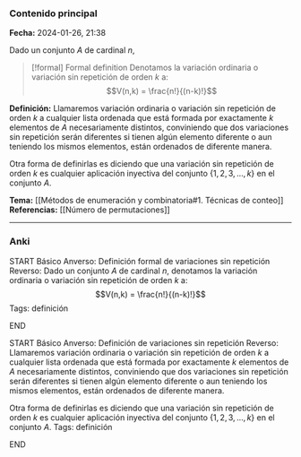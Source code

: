 ### Contenido principal

**Fecha:** 2024-01-26, 21:38

Dado un conjunto $A$ de cardinal $n$,
> [!formal] Formal definition
> Denotamos la variación ordinaria o variación sin repetición de orden $k$ a:
> $$V(n,k) = \frac{n!}{(n-k)!}$$

**Definición:** Llamaremos variación ordinaria o variación sin repetición de orden $k$ a cualquier lista ordenada que está formada por exactamente $k$ elementos de $A$ necesariamente distintos, conviniendo que dos variaciones sin repetición serán diferentes si tienen algún elemento diferente o aun teniendo los mismos elementos, están ordenados de diferente manera.

Otra forma de definirlas es diciendo que una variación sin repetición de orden $k$ es cualquier aplicación inyectiva del conjunto $\{1,2,3, \dots, k\}$ en el conjunto $A$.

**Tema:** [[Métodos de enumeración y combinatoria#1. Técnicas de conteo]]
**Referencias:** [[Número de permutaciones]]

---
### Anki

START
Básico
Anverso: Definición  formal de variaciones sin repetición
Reverso: Dado un conjunto $A$ de cardinal $n$, denotamos la variación ordinaria o variación sin repetición de orden $k$ a:
$$V(n,k) = \frac{n!}{(n-k)!}$$
Tags: definición
<!--ID: 1706302329533-->
END

START
Básico
Anverso: Definición  de variaciones sin repetición
Reverso: Llamaremos variación ordinaria o variación sin repetición de orden $k$ a cualquier lista ordenada que está formada por exactamente $k$ elementos de $A$ necesariamente distintos, conviniendo que dos variaciones sin repetición serán diferentes si tienen algún elemento diferente o aun teniendo los mismos elementos, están ordenados de diferente manera.

Otra forma de definirlas es diciendo que una variación sin repetición de orden $k$ es cualquier aplicación inyectiva del conjunto $\{1,2,3, \dots, k\}$ en el conjunto $A$.
Tags: definición
<!--ID: 1706302329537-->
END